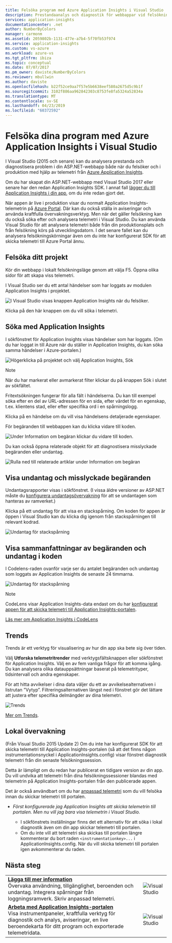 ```yaml
---
title: Felsöka program med Azure Application Insights i Visual Studio | Microsoft Docs
description: Prestandaanalys och diagnostik för webbappar vid felsökning och i produktion.
services: application-insights
documentationcenter: .net
author: NumberByColors
manager: carmonm
ms.assetid: 2059802b-1131-477e-a7b4-5f70fb53f974
ms.service: application-insights
ms.custom: vs-azure
ms.workload: azure-vs
ms.tgt_pltfrm: ibiza
ms.topic: conceptual
ms.date: 07/07/2017
ms.pm_owner: daviste;NumberByColors
ms.reviewer: mbullwin
ms.author: daviste
ms.openlocfilehash: b22f52ce9aa7f57e5b6638eef580a2675d5c9b1f
ms.sourcegitcommit: 3102f886aa962842303c8753fe8fa5324a52834a
ms.translationtype: MT
ms.contentlocale: sv-SE
ms.lasthandoff: 04/23/2019
ms.locfileid: "60372592"
---
```

# <a name="debug-your-applications-with-azure-application-insights-in-visual-studio"></a>Felsöka dina program med Azure Application Insights i Visual Studio
I Visual Studio (2015 och senare) kan du analysera prestanda och diagnostisera problem i din ASP.NET-webbapp både när du felsöker och i produktion med hjälp av telemetri från [Azure Application Insights](../../azure-monitor/app/app-insights-overview.md).

Om du har skapat din ASP.NET-webbapp med Visual Studio 2017 eller senare har den redan Application Insights SDK. I annat fall [lägger du till Application Insights i din app](../../azure-monitor/app/asp-net.md), om du inte redan gjort det.

När appen är live i produktion visar du normalt Application Insights-telemetrin på [Azure Portal](https://portal.azure.com). Där kan du också ställa in aviseringar och använda kraftfulla övervakningsverktyg. Men när det gäller felsökning kan du också söka efter och analysera telemetri i Visual Studio. Du kan använda Visual Studio för att analysera telemetri både från din produktionsplats och från felsökning körs på utvecklingsdatorn. I det senare fallet kan du analysera felsökningskörningar även om du inte har konfigurerat SDK för att skicka telemetri till Azure Portal ännu. 

## <a name="run"></a> Felsöka ditt projekt
Kör din webbapp i lokalt felsökningsläge genom att välja F5. Öppna olika sidor för att skapa viss telemetri.

I Visual Studio ser du ett antal händelser som har loggats av modulen Application Insights i projektet.

![I Visual Studio visas knappen Application Insights när du felsöker.](./media/visual-studio/appinsights-09eventcount.png)

Klicka på den här knappen om du vill söka i telemetri. 

## <a name="application-insights-search"></a>Söka med Application Insights
I sökfönstret för Application Insights visas händelser som har loggats. (Om du har loggat in till Azure när du ställer in Application Insights, du kan söka samma händelser i Azure-portalen.)

![Högerklicka på projektet och välj Application Insights, Sök](./media/visual-studio/34.png)

> [!NOTE] 
> När du har markerat eller avmarkerat filter klickar du på knappen Sök i slutet av sökfältet.
>

Fritextsökningen fungerar för alla fält i händelserna. Du kan till exempel söka efter en del av URL-adressen för en sida, efter värdet för en egenskap, t.ex. klientens stad, eller efter specifika ord i en spårningslogg.

Klicka på en händelse om du vill visa händelsens detaljerade egenskaper.

För begäranden till webbappen kan du klicka vidare till koden.

![Under Information om begäran klickar du vidare till koden.](./media/visual-studio/31.png)

Du kan också öppna relaterade objekt för att diagnostisera misslyckade begäranden eller undantag.

![Rulla ned till relaterade artiklar under Information om begäran](./media/visual-studio/41.png)

## <a name="view-exceptions-and-failed-requests"></a>Visa undantag och misslyckade begäranden
Undantagsrapporter visas i sökfönstret. (I vissa äldre versioner av ASP.NET måste du [konfigurera undantagsövervakning](../../azure-monitor/app/asp-net-exceptions.md) för att se undantagen som hanteras av ramverket.)

Klicka på ett undantag för att visa en stackspårning. Om koden för appen är öppen i Visual Studio kan du klicka dig igenom från stackspårningen till relevant kodrad.

![Undantag för stackspårning](./media/visual-studio/17.png)

## <a name="view-request-and-exception-summaries-in-the-code"></a>Visa sammanfattningar av begäranden och undantag i koden
I Codelens-raden ovanför varje ser du antalet begäranden och undantag som loggats av Application Insights de senaste 24 timmarna.

![Undantag för stackspårning](./media/visual-studio/21.png)

> [!NOTE] 
> CodeLens visar Application Insights-data endast om du har [konfigurerat appen för att skicka telemetri till Application Insights-portalen](../../azure-monitor/app/asp-net.md).
>

[Läs mer om Application Insights i CodeLens](../../azure-monitor/app/visual-studio-codelens.md)

## <a name="trends"></a>Trends
Trends är ett verktyg för visualisering av hur din app ska bete sig över tiden. 

Välj **Utforska telemetritrender** med verktygsfältsknappen eller sökfönstret för Application Insights. Välj en av fem vanliga frågor för att komma igång. Du kan analysera olika datauppsättningar baserat på telemetrityper, tidsintervall och andra egenskaper. 

För att hitta avvikelser i dina data väljer du ett av avvikelsealternativen i listrutan ”Vytyp”. Filtreringsalternativen längst ned i fönstret gör det lättare att justera efter specifika delmängder av dina telemetri.

![Trends](./media/visual-studio/51.png)

[Mer om Trends](../../azure-monitor/app/visual-studio-trends.md).

## <a name="local-monitoring"></a>Lokal övervakning
(Från Visual Studio 2015 Update 2) Om du inte har konfigurerat SDK för att skicka telemetri till Application Insights-portalen (så att det finns någon instrumentationsnyckel i ApplicationInsights.config) visar fönstret diagnostik telemetri från din senaste felsökningssession. 

Detta är lämpligt om du redan har publicerat en tidigare version av din app. Du vill undvika att telemetri från dina felsökningssessioner blandas med telemetrin på Application Insights-portalen från den publicerade appen.

Det är också användbart om du har [anpassad telemetri](../../azure-monitor/app/api-custom-events-metrics.md) som du vill felsöka innan du skickar telemetri till portalen.

* *Först konfigurerade jag Application Insights att skicka telemetrin till portalen. Men nu vill jag bara visa telemetrin i Visual Studio.*
  
  * I sökfönstrets inställningar finns det ett alternativ för att söka i lokal diagnostik även om din app skickar telemetri till portalen.
  * Om du inte vill att telemetri ska skickas till portalen längre kommenterar du bort raden `<instrumentationkey>...` i ApplicationInsights.config. När du vill skicka telemetri till portalen igen avkommenterar du raden.


## <a name="next-steps"></a>Nästa steg
|  |  |
| --- | --- |
| **[Lägga till mer information](../../azure-monitor/app/asp-net-more.md)**<br/>Övervaka användning, tillgänglighet, beroenden och undantag. Integrera spårningar från loggningsramverk. Skriv anpassad telemetri. |![Visual Studio](./media/visual-studio/64.png) |
| **[Arbeta med Application Insights-portalen](../../azure-monitor/app/app-insights-dashboards.md)**<br/>Visa instrumentpaneler, kraftfulla verktyg för diagnostik och analys, aviseringar, en live beroendekarta för ditt program och exporterade telemetridata. |![Visual Studio](./media/visual-studio/62.png) |

